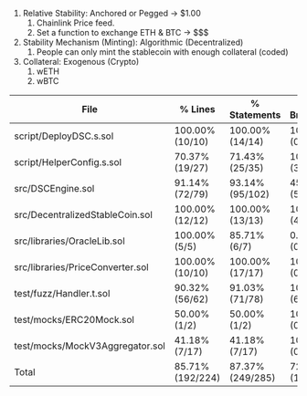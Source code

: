 1. Relative Stability: Anchored or Pegged -> $1.00
   1. Chainlink Price feed.
   2. Set a function to exchange ETH & BTC -> $$$
2. Stability Mechanism (Minting): Algorithmic (Decentralized)
   1. People can only mint the stablecoin with enough collateral (coded)
3. Collateral: Exogenous (Crypto)
   1. wETH
   2. wBTC

| File                             | % Lines          | % Statements     | % Branches     | % Funcs         |
| -------------------------------- | ---------------- | ---------------- | -------------- | --------------- |
| script/DeployDSC.s.sol           | 100.00% (10/10)  | 100.00% (14/14)  | 100.00% (0/0)  | 100.00% (1/1)   |
| script/HelperConfig.s.sol        | 70.37% (19/27)   | 71.43% (25/35)   | 100.00% (3/3)  | 57.14% (4/7)    |
| src/DSCEngine.sol                | 91.14% (72/79)   | 93.14% (95/102)  | 45.45% (5/11)  | 100.00% (26/26) |
| src/DecentralizedStableCoin.sol  | 100.00% (12/12)  | 100.00% (13/13)  | 100.00% (4/4)  | 100.00% (3/3)   |
| src/libraries/OracleLib.sol      | 100.00% (5/5)    | 85.71% (6/7)     | 0.00% (0/1)    | 100.00% (1/1)   |
| src/libraries/PriceConverter.sol | 100.00% (10/10)  | 100.00% (17/17)  | 100.00% (0/0)  | 100.00% (4/4)   |
| test/fuzz/Handler.t.sol          | 90.32% (56/62)   | 91.03% (71/78)   | 100.00% (6/6)  | 85.71% (6/7)    |
| test/mocks/ERC20Mock.sol         | 50.00% (1/2)     | 50.00% (1/2)     | 100.00% (0/0)  | 66.67% (2/3)    |
| test/mocks/MockV3Aggregator.sol  | 41.18% (7/17)    | 41.18% (7/17)    | 100.00% (0/0)  | 33.33% (2/6)    |
| Total                            | 85.71% (192/224) | 87.37% (249/285) | 72.00% (18/25) | 84.48% (49/58)  |
